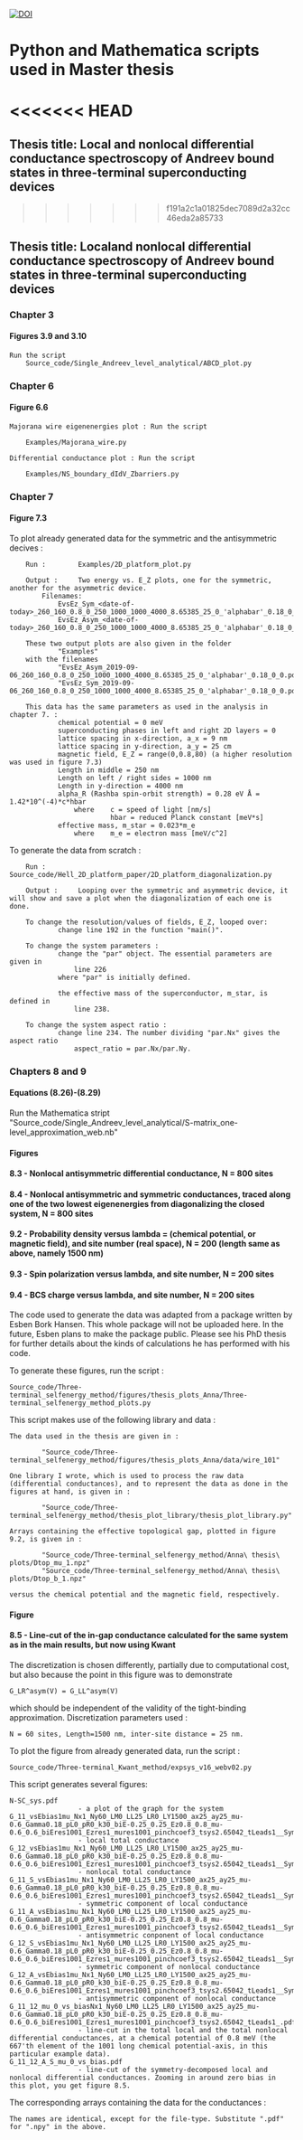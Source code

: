 [![DOI](https://zenodo.org/badge/192598166.svg)](https://zenodo.org/badge/latestdoi/192598166)

# Python and Mathematica scripts used in Master thesis
<<<<<<< HEAD
=======
## Thesis title: Local and nonlocal differential conductance spectroscopy of Andreev bound states in three-terminal superconducting devices 
>>>>>>> f191a2c1a01825dec7089d2a32cc46eda2a85733

## Thesis title: Localand nonlocal differential conductance spectroscopy of Andreev bound states in three-terminal superconducting devices  

### Chapter 3

#### Figures 3.9 and 3.10

    Run the script
        Source_code/Single_Andreev_level_analytical/ABCD_plot.py

### Chapter 6

#### Figure 6.6

    Majorana wire eigenenergies plot : Run the script

        Examples/Majorana_wire.py

    Differential conductance plot : Run the script

        Examples/NS_boundary_dIdV_Zbarriers.py

### Chapter 7

#### Figure 7.3

To plot already generated data for the symmetric and the antisymmetric decives :

        Run :        Examples/2D_platform_plot.py

        Output :     Two energy vs. E_Z plots, one for the symmetric, another for the asymmetric device.
            Filenames:
                EvsEz_Sym_<date-of-today>_260_160_0.8_0_250_1000_1000_4000_8.65385_25_0_'alphabar'_0.18_0_0
                EvsEz_Asym_<date-of-today>_260_160_0.8_0_250_1000_1000_4000_8.65385_25_0_'alphabar'_0.18_0_0

        These two output plots are also given in the folder
                "Examples"
        with the filenames
                "EvsEz_Asym_2019-09-06_260_160_0.8_0_250_1000_1000_4000_8.65385_25_0_'alphabar'_0.18_0_0.pdf"
                "EvsEz_Sym_2019-09-06_260_160_0.8_0_250_1000_1000_4000_8.65385_25_0_'alphabar'_0.18_0_0.pdf"
                
        This data has the same parameters as used in the analysis in chapter 7. :
                chemical potential = 0 meV
                superconducting phases in left and right 2D layers = 0
                lattice spacing in x-direction, a_x = 9 nm
                lattice spacing in y-direction, a_y = 25 cm
                magnetic field, E_Z = range(0,0.8,80) (a higher resolution was used in figure 7.3)
                Length in middle = 250 nm
                Length on left / right sides = 1000 nm
                Length in y-direction = 4000 nm
                alpha_R (Rashba spin-orbit strength) = 0.28 eV Å = 1.42*10^(-4)*c*hbar
                    where    c = speed of light [nm/s]
                             hbar = reduced Planck constant [meV*s]
                effective mass, m_star = 0.023*m_e
                    where    m_e = electron mass [meV/c^2]

To generate the data from scratch :

        Run :         Source_code/Hell_2D_platform_paper/2D_platform_diagonalization.py
        
        Output :     Looping over the symmetric and asymmetric device, it will show and save a plot when the diagonalization of each one is done.

        To change the resolution/values of fields, E_Z, looped over:
                change line 192 in the function "main()".
        
        To change the system parameters : 
                change the "par" object. The essential parameters are given in
                    line 226
                where "par" is initially defined.
                
                the effective mass of the superconductor, m_star, is defined in 
                    line 238.

        To change the system aspect ratio : 
                change line 234. The number dividing "par.Nx" gives the aspect ratio
                    aspect_ratio = par.Nx/par.Ny.

### Chapters 8 and 9

#### Equations (8.26)-(8.29)

Run the Mathematica stript
    "Source_code/Single_Andreev_level_analytical/S-matrix_one-level_approximation_web.nb"

#### Figures

#### 8.3 - Nonlocal antisymmetric differential conductance, N = 800 sites

#### 8.4 - Nonlocal antisymmetric and symmetric conductances, traced along one of the two lowest eigenenergies from diagonalizing the closed system, N = 800 sites

#### 9.2 - Probability density versus lambda = (chemical potential, or magnetic field), and site number (real space), N = 200 (length same as above, namely 1500 nm)

#### 9.3 - Spin polarization versus lambda, and site number, N = 200 sites

#### 9.4 - BCS charge versus lambda, and site number, N = 200 sites

The code used to generate the data was adapted from a package written by Esben Bork Hansen.
This whole package will not be uploaded here. In the future, Esben plans to make the package public.
Please see his PhD thesis for further details about the kinds of calculations he has performed with his code.

To generate these figures, run the script :

    Source_code/Three-terminal_selfenergy_method/figures/thesis_plots_Anna/Three-terminal_selfenergy_method_plots.py

This script makes use of the following library and data :

    The data used in the thesis are given in : 

            "Source_code/Three-terminal_selfenergy_method/figures/thesis_plots_Anna/data/wire_101"

    One library I wrote, which is used to process the raw data (differential conductances), and to represent the data as done in the figures at hand, is given in : 

            "Source_code/Three-terminal_selfenergy_method/thesis_plot_library/thesis_plot_library.py"

    Arrays containing the effective topological gap, plotted in figure 9.2, is given in :

            "Source_code/Three-terminal_selfenergy_method/Anna\ thesis\ plots/Dtop_mu_1.npz"
            "Source_code/Three-terminal_selfenergy_method/Anna\ thesis\ plots/Dtop_b_1.npz"

    versus the chemical potential and the magnetic field, respectively.

#### Figure

#### 8.5 - Line-cut of the in-gap conductance calculated for the same system as in the main results, but now using Kwant

The discretization is chosen differently, partially due to computational cost, but also because the point in this figure was to demonstrate

    G_LR^asym(V) = G_LL^asym(V)

which should be independent of the validity of the tight-binding approximation.
Discretization parameters used :  

    N = 60 sites, Length=1500 nm, inter-site distance = 25 nm.

To plot the figure from already generated data, run the script :

    Source_code/Three-terminal_Kwant_method/expsys_v16_webv02.py

This script generates several figures:

    N-SC_sys.pdf             
                     - a plot of the graph for the system
    G_11_vsEbias1mu_Nx1_Ny60_LM0_LL25_LR0_LY1500_ax25_ay25_mu-0.6_Gamma0.18_pL0_pR0_k30_biE-0.25_0.25_Ez0.8_0.8_mu-0.6_0.6_biEres1001_Ezres1_mures1001_pinchcoef3_tsys2.65042_tLeads1__SymLogNorm.pdf
                     - local total conductance
    G_12_vsEbias1mu_Nx1_Ny60_LM0_LL25_LR0_LY1500_ax25_ay25_mu-0.6_Gamma0.18_pL0_pR0_k30_biE-0.25_0.25_Ez0.8_0.8_mu-0.6_0.6_biEres1001_Ezres1_mures1001_pinchcoef3_tsys2.65042_tLeads1__SymLogNorm.pdf
                     - nonlocal total conductance
    G_11_S_vsEbias1mu_Nx1_Ny60_LM0_LL25_LR0_LY1500_ax25_ay25_mu-0.6_Gamma0.18_pL0_pR0_k30_biE-0.25_0.25_Ez0.8_0.8_mu-0.6_0.6_biEres1001_Ezres1_mures1001_pinchcoef3_tsys2.65042_tLeads1__SymLogNorm.pdf
                     - symmetric component of local conductance
    G_11_A_vsEbias1mu_Nx1_Ny60_LM0_LL25_LR0_LY1500_ax25_ay25_mu-0.6_Gamma0.18_pL0_pR0_k30_biE-0.25_0.25_Ez0.8_0.8_mu-0.6_0.6_biEres1001_Ezres1_mures1001_pinchcoef3_tsys2.65042_tLeads1__SymLogNorm.pdf
                     - antisymmetric conponent of local conductance
    G_12_S_vsEbias1mu_Nx1_Ny60_LM0_LL25_LR0_LY1500_ax25_ay25_mu-0.6_Gamma0.18_pL0_pR0_k30_biE-0.25_0.25_Ez0.8_0.8_mu-0.6_0.6_biEres1001_Ezres1_mures1001_pinchcoef3_tsys2.65042_tLeads1__SymLogNorm.pdf
                     - symmetric component of nonlocal conductance
    G_12_A_vsEbias1mu_Nx1_Ny60_LM0_LL25_LR0_LY1500_ax25_ay25_mu-0.6_Gamma0.18_pL0_pR0_k30_biE-0.25_0.25_Ez0.8_0.8_mu-0.6_0.6_biEres1001_Ezres1_mures1001_pinchcoef3_tsys2.65042_tLeads1__SymLogNorm.pdf
                     - antisymmetric component of nonlocal conductance
    G_11_12_mu_0_vs_biasNx1_Ny60_LM0_LL25_LR0_LY1500_ax25_ay25_mu-0.6_Gamma0.18_pL0_pR0_k30_biE-0.25_0.25_Ez0.8_0.8_mu-0.6_0.6_biEres1001_Ezres1_mures1001_pinchcoef3_tsys2.65042_tLeads1_.pdf
                     - line-cut in the total local and the total nonlocal differential conductances, at a chemical potential of 0.8 meV (the 667'th element of the 1001 long chemical potential-axis, in this particular example data). 
    G_11_12_A_S_mu_0_vs_bias.pdf
                     - line-cut of the symmetry-decomposed local and nonlocal differential conductances. Zooming in around zero bias in this plot, you get figure 8.5.

The corresponding arrays containing the data for the conductances :

    The names are identical, except for the file-type. Substitute ".pdf" for ".npy" in the above.
